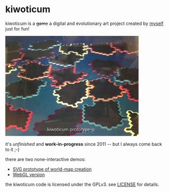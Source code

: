 # kiwoticum

kiwoticum is a ~~game~~ a digital and evolutionary art project created by [myself](https://www.spearwolf.de) just for fun!

![](./images/kiwoticum-prototype-js-shot0.jpg)

it's _unfinished_ and __work-in-progress__ since 2011 -- but I always come back to it ;-)

there are two none-interactive demos:

-   [SVG prototype of world-map creation](http://spearwolf.github.io/kiwoticum/)
-   [WebGL version](http://spearwolf.github.io/kiwoticum/threejs.html)

the kiwoticum code is licensed under the GPLv3. see [LICENSE](./LICENSE.txt) for details.

